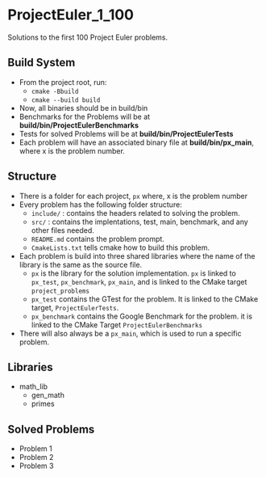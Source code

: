 # ProjectEuler_1_100
Solutions to the first 100 Project Euler problems.

## Build System
* From the project root, run:
    * `cmake -Bbuild`
    * `cmake --build build`
* Now, all binaries should be in build/bin
* Benchmarks for the Problems will be at **build/bin/ProjectEulerBenchmarks**
* Tests for solved Problems will be at **build/bin/ProjectEulerTests**
* Each problem will have an associated binary file at **build/bin/px_main**, where x is the problem number.

## Structure
* There is a folder for each project, `px` where, x is the problem number
* Every problem has the following folder structure:
    * `include/` : contains the headers related to solving the problem.
    * `src/` : contains the implentations, test, main, benchmark, and any other files needed.
    * `README.md` contains the problem prompt.
    * `CmakeLists.txt` tells cmake how to build this problem.
* Each problem is build into three shared libraries where the name of the library is the same as the source file. 
    * `px` is the library for the solution implementation. `px` is linked to `px_test`, `px_benchmark`, `px_main`, and is linked to the CMake target `project_problems`
    * `px_test` contains the GTest for the problem. It is linked to the CMake target, `ProjectEulerTests`. 
    * `px_benchmark` contains the Google Benchmark for the problem. it is linked to the CMake Target `ProjectEulerBenchmarks`
* There will also always be a `px_main`, which is used to run a specific problem.

## Libraries
* math_lib
    * gen_math
    * primes


## Solved Problems
* Problem 1
* Problem 2
* Problem 3
